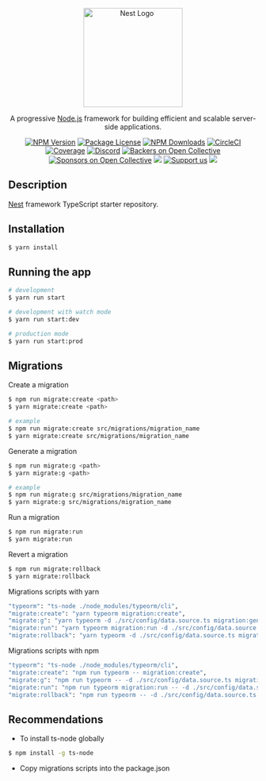 <p align="center">
  <a href="http://nestjs.com/" target="blank"><img src="https://nestjs.com/img/logo-small.svg" width="200" alt="Nest Logo" /></a>
</p>

[circleci-image]: https://img.shields.io/circleci/build/github/nestjs/nest/master?token=abc123def456
[circleci-url]: https://circleci.com/gh/nestjs/nest

  <p align="center">A progressive <a href="http://nodejs.org" target="_blank">Node.js</a> framework for building efficient and scalable server-side applications.</p>
    <p align="center">
<a href="https://www.npmjs.com/~nestjscore" target="_blank"><img src="https://img.shields.io/npm/v/@nestjs/core.svg" alt="NPM Version" /></a>
<a href="https://www.npmjs.com/~nestjscore" target="_blank"><img src="https://img.shields.io/npm/l/@nestjs/core.svg" alt="Package License" /></a>
<a href="https://www.npmjs.com/~nestjscore" target="_blank"><img src="https://img.shields.io/npm/dm/@nestjs/common.svg" alt="NPM Downloads" /></a>
<a href="https://circleci.com/gh/nestjs/nest" target="_blank"><img src="https://img.shields.io/circleci/build/github/nestjs/nest/master" alt="CircleCI" /></a>
<a href="https://coveralls.io/github/nestjs/nest?branch=master" target="_blank"><img src="https://coveralls.io/repos/github/nestjs/nest/badge.svg?branch=master#9" alt="Coverage" /></a>
<a href="https://discord.gg/G7Qnnhy" target="_blank"><img src="https://img.shields.io/badge/discord-online-brightgreen.svg" alt="Discord"/></a>
<a href="https://opencollective.com/nest#backer" target="_blank"><img src="https://opencollective.com/nest/backers/badge.svg" alt="Backers on Open Collective" /></a>
<a href="https://opencollective.com/nest#sponsor" target="_blank"><img src="https://opencollective.com/nest/sponsors/badge.svg" alt="Sponsors on Open Collective" /></a>
  <a href="https://paypal.me/kamilmysliwiec" target="_blank"><img src="https://img.shields.io/badge/Donate-PayPal-ff3f59.svg"/></a>
    <a href="https://opencollective.com/nest#sponsor"  target="_blank"><img src="https://img.shields.io/badge/Support%20us-Open%20Collective-41B883.svg" alt="Support us"></a>
  <a href="https://twitter.com/nestframework" target="_blank"><img src="https://img.shields.io/twitter/follow/nestframework.svg?style=social&label=Follow"></a>
</p>
  <!--[![Backers on Open Collective](https://opencollective.com/nest/backers/badge.svg)](https://opencollective.com/nest#backer)
  [![Sponsors on Open Collective](https://opencollective.com/nest/sponsors/badge.svg)](https://opencollective.com/nest#sponsor)-->

## Description

[Nest](https://github.com/nestjs/nest) framework TypeScript starter repository.

## Installation

```bash
$ yarn install
```

## Running the app

```bash
# development
$ yarn run start

# development with watch mode
$ yarn run start:dev

# production mode
$ yarn run start:prod
```

## Migrations

Create a migration

```bash
$ npm run migrate:create <path>
$ yarn migrate:create <path>

# example
$ npm run migrate:create src/migrations/migration_name
$ yarn migrate:create src/migrations/migration_name
```

Generate a migration

```bash
$ npm run migrate:g <path>
$ yarn migrate:g <path>

# example
$ npm run migrate:g src/migrations/migration_name
$ yarn migrate:g src/migrations/migration_name

```

Run a migration

```bash
$ npm run migrate:run
$ yarn migrate:run
```

Revert a migration

```bash
$ npm run migrate:rollback
$ yarn migrate:rollback
```

Migrations scripts with yarn
```bash
"typeorm": "ts-node ./node_modules/typeorm/cli",
"migrate:create": "yarn typeorm migration:create",
"migrate:g": "yarn typeorm -d ./src/config/data.source.ts migration:generate",
"migrate:run": "yarn typeorm migration:run -d ./src/config/data.source.ts",
"migrate:rollback": "yarn typeorm -d ./src/config/data.source.ts migration:revert"
```

Migrations scripts with npm
```bash
"typeorm": "ts-node ./node_modules/typeorm/cli",
"migrate:create": "npm run typeorm -- migration:create",
"migrate:g": "npm run typeorm -- -d ./src/config/data.source.ts migration:generate",
"migrate:run": "npm run typeorm migration:run -- -d ./src/config/data.source.ts",
"migrate:rollback": "npm run typeorm -- -d ./src/config/data.source.ts migration:revert"
```

## Recommendations

- To install ts-node globally
```bash
$ npm install -g ts-node
```
- Copy migrations scripts into the package.json

